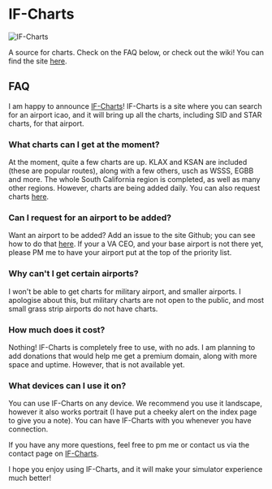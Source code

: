 # IF-Charts
![IF-Charts](https://raw.githubusercontent.com/IF-Apps/IF-Charts/master/header.png)

A source for charts. Check on the FAQ below, or check out the wiki! You can find the site [here](https://if-charts.000webhostapp.com/).

## FAQ
I am happy to announce [IF-Charts](https://if-charts.000webhostapp.com/)! IF-Charts is a site where you can search for an airport icao, and it will bring up all the charts, including SID and STAR charts, for that airport.

### What charts can I get at the moment?
At the moment, quite a few charts are up. KLAX and KSAN are included (these are popular routes), along with a few others, usch as WSSS, EGBB and more. The whole South California region is completed, as well as many other regions. However, charts are being added daily. You can also request charts [here](https://github.com/GiacomoLaw/IF-Charts/wiki/Requesting-charts).

### Can I request for an airport to be added?
Want an airport to be added? Add an issue to the site Github; you can see how to do that [here](https://github.com/GiacomoLaw/IF-Charts/wiki/Requesting-charts). If your a VA CEO, and your base airport is not there yet, please PM me to have your airport put at the top of the priority list.

### Why can't I get certain airports?
I won't be able to get charts for military airport, and smaller airports. I apologise about this, but military charts are not open to the public, and most small grass strip airports do not have charts.

### How much does it cost?
Nothing! IF-Charts is completely free to use, with no ads. I am planning to add donations that would help me get a premium domain, along with more space and uptime. However, that is not available yet.

### What devices can I use it on?
You can use IF-Charts on any device. We recommend you use it landscape, however it also works portrait (I have put a cheeky alert on the index page to give you a note). You can have IF-Charts with you whenever you have connection.

If you have any more questions, feel free to pm me or contact us via the contact page on [IF-Charts](https://if-charts.000webhostapp.com/ ).

I hope you enjoy using IF-Charts, and it will make your simulator experience much better!
